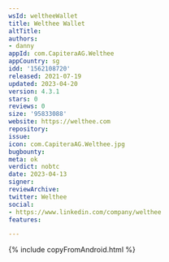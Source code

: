 ```yaml
---
wsId: weltheeWallet
title: Welthee Wallet
altTitle: 
authors:
- danny
appId: com.CapiteraAG.Welthee
appCountry: sg
idd: '1562108720'
released: 2021-07-19
updated: 2023-04-20
version: 4.3.1
stars: 0
reviews: 0
size: '95833088'
website: https://welthee.com
repository: 
issue: 
icon: com.CapiteraAG.Welthee.jpg
bugbounty: 
meta: ok
verdict: nobtc
date: 2023-04-13
signer: 
reviewArchive: 
twitter: Welthee
social:
- https://www.linkedin.com/company/welthee
features: 

---
```


{% include copyFromAndroid.html %}

